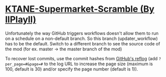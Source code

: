 # [KTANE-Supermarket-Scramble (By llPlayll)](https://github.com/llPlayll/KTANE-Supermarket-Scramble)

Unfortunately the way GitHub triggers workflows doesn't allow them to run on a schedule on a non-default branch. So this branch (updater_workflow) has to be the default. Switch to a different branch to see the source code of the mod (for ex. master -> the master branch of the mod)

To recover lost commits, use the commit hashes from [GitHub's reflog](https://api.github.com/repos/KtaneModules/KTANE-Supermarket-Scramble-llPlayll/events) (add `?per_page=#&page=#` to the log URL to increase the page size (maximum is 100, default is 30) and/or specify the page number (default is 1)).
